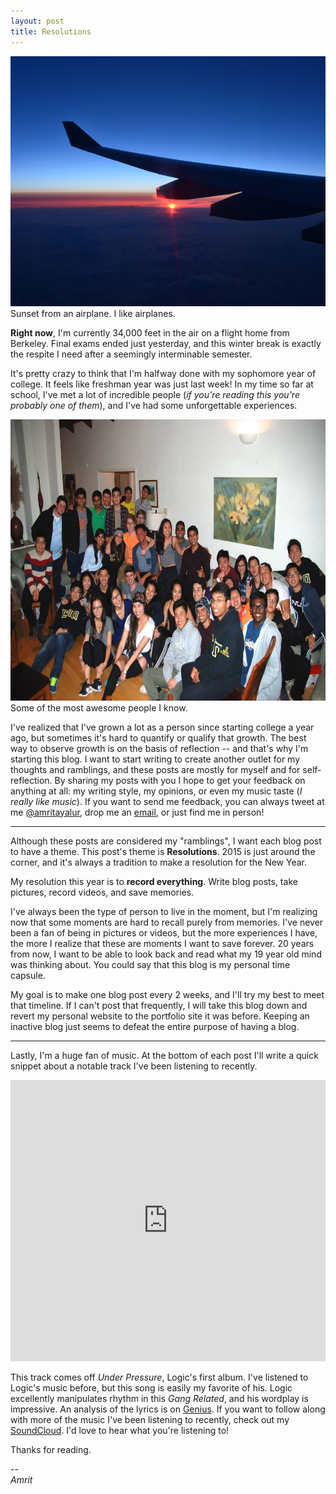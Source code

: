 ```yaml
---
layout: post
title: Resolutions
---
```


<img src="/public/sunset.jpg" height="400" width="750"/>
<div class="message">
Sunset from an airplane. I like airplanes.
</div>

**Right now**, I'm currently 34,000 feet in the air on a flight home from Berkeley. Final exams ended just yesterday, and this winter break is exactly the respite I need after a seemingly interminable semester.

It's pretty crazy to think that I'm halfway done with my sophomore year of college. It feels like freshman year was just last week! In my time so far at school, I've met a lot of incredible people (*if you're reading this you're probably one of them*), and I've had some unforgettable experiences.

<img src="/public/people.jpg" height="450" width="750"/>
<div class="message">
Some of the most awesome people I know.
</div>

I've realized that I've grown a lot as a person since starting college a year ago, but sometimes it's hard to quantify or qualify that growth. The best way to observe growth is on the basis of reflection -- and that's why I'm starting this blog. I want to start writing to create another outlet for my thoughts and ramblings, and these posts are mostly for myself and for self-reflection. By sharing my posts with you I hope to get your feedback on anything at all: my writing style, my opinions, or even my music taste (*I really like music*). If you want to send me feedback, you can always tweet at me [@amritayalur](https://www.twitter.com/aayalur), drop me an [email](mailto:a.ayalur@gmail.com), or just find me in person!

-----

Although these posts are considered my "ramblings", I want each blog post to have a theme. This post's theme is **Resolutions**. 2015 is just around the corner, and it's always a tradition to make a resolution for the New Year.

My resolution this year is to **record everything**. Write blog posts, take pictures, record videos, and save memories.

I've always been the type of person to live in the moment, but I'm realizing now that some moments are hard to recall purely from memories. I've never been a fan of being in pictures or videos, but the more experiences I have, the more I realize that these are moments I want to save forever. 20 years from now, I want to be able to look back and read what my 19 year old mind was thinking about. You could say that this blog is my personal time capsule.

My goal is to make one blog post every 2 weeks, and I'll try my best to meet that timeline. If I can't post that frequently, I will take this blog down and revert my personal website to the portfolio site it was before. Keeping an inactive blog just seems to defeat the entire purpose of having a blog.

-----

Lastly, I'm a huge fan of music. At the bottom of each post I'll write a quick snippet about a notable track I've been listening to recently.

<iframe width="100%" height="450" scrolling="no" frameborder="no" src="https://w.soundcloud.com/player/?url=https%3A//api.soundcloud.com/tracks/173098071&amp;auto_play=false&amp;hide_related=false&amp;show_comments=true&amp;show_user=true&amp;show_reposts=false&amp;visual=true"></iframe>

This track comes off *Under Pressure*, Logic's first album. I've listened to Logic's music before, but this song is easily my favorite of his. Logic excellently manipulates rhythm in this *Gang Related*, and his wordplay is impressive. An analysis of the lyrics is on [Genius](http://genius.com/Logic-gang-related-lyrics). If you want to follow along with more of the music I've been listening to recently, check out my [SoundCloud](http://www.soundcloud.com/amritayalur). I'd love to hear what you're listening to!

Thanks for reading.

--<br />
*Amrit*
